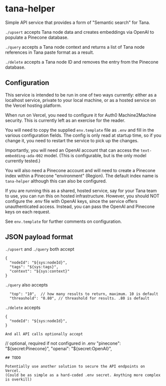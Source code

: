 # tana-helper

Simple API service that provides a form of "Semantic search" for Tana.

`./upsert` accepts Tana node data and creates
embeddings via OpenAI to populate a Pinecone database.

`./query` accepts a Tana node context and returns a list of 
Tana node references in Tana paste format as a result.

`./delete` accepts a Tana node ID and removes the entry from the
Pinecone database.

## Configuration

This service is intended to be run in one of two ways currently: either as a localhost service, private to your local machine, or as a hosted service on the Vercel hosting platform.

When run on Vercel, you need to configure it for Auth0 Machine2Machine security. This is currently left as an exercise for the reader.

You will need to copy the supplied `env.template` file as `.env` and fill in the various configuration fields. The config is only read at startup time, so if you change it, you need to restart the service to pick up the changes.

Importantly, you will need an OpenAI account that can access the `text-embedding-ada-002` model. (This is configurable, but is the only model currently tested.)

You will also need a Pinecone account and will need to create a Pinecone index within a Pinecone "environment" (Region). The default index name is `tana-helper` although this can also be configured.

If you are running this as a shared, hosted service, say for your Tana team to use, you can run this on hosted infrastructure. However, you should NOT configure the .env file with OpenAI keys, since the service offers
unauthenticated access. Instead, you can pass the OpenAI and Pinecone keys on each request.

See `env.template` for further comments on configuration.

## JSON payload format

`./upsert` and `./query` both accept
``` 
{ 
  "nodeId": "${sys:nodeId}",  
  "tags": "${sys:tags}", 
  "context": "${sys:context}" 
}
```

`./query` also accepts
```
  "top": "10",  // how many results to return, maximum. 10 is default
  "threashold": "0.80", // threashold for results. .80 is default
```

`./delete` accepts
``` 
{ 
  "nodeId": "${sys:nodeId}",  
}

And all API calls optionally accept
```
  // optional, required if not configured in .env
  "pinecone": "${secret:Pinecone}",
  "openai": "${secret:OpenAI}",
```
## TODO

Potentially use another solution to secure the API endpoints on Vercel.
(Could be as simple as a hard-coded .env secret. Anything more complex is overkill)